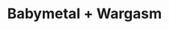 ---
layout: post
category: concert
title: Babymetal + Wargasm
artists: 
- Babymetal
- Wargasm
place: 
- L'Olympia
country: France
city: Paris
---